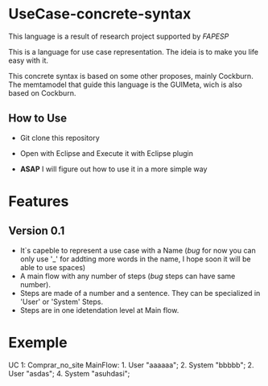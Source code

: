 # UseCase-concrete-syntax

This language is a result of research project supported by *FAPESP*

This is a language for use case representation. The ideia is to make you life easy with it.

This concrete syntax is based on some other proposes, mainly Cockburn. The memtamodel that guide this language is the GUIMeta, wich is also based on Cockburn.



  ## How to Use
   - Git clone this repository
   - Open with Eclipse and Execute it with Eclipse plugin
   
   - **ASAP** I will figure out how to use it in a more simple way
   
# Features
  ## Version 0.1
   - It`s capeble to represent a use case with a Name (*bug* for now you can only use '_' for addting more words in the name, I hope soon it will be able to use spaces)
   - A main flow with any number of steps (*bug* steps can have same number).
   - Steps are made of a number and a sentence. They can be specialized in 'User' or 'System' Steps.
   - Steps are in one idetendation level at Main flow.
   
# Exemple
UC 1: Comprar_no_site
MainFlow:
	1. User "aaaaaa";
	2. System "bbbbb";
	2. User "asdas";
	4. System "asuhdasi";
